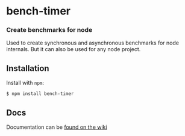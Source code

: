 bench-timer
===========

### Create benchmarks for node

Used to create synchronous and asynchronous benchmarks for node internals. But
it can also be used for any node project.

Installation
------------

Install with `npm`:

``` bash
$ npm install bench-timer
```

Docs
----

Documentation can be [found on the
wiki](https://github.com/trevnorris/bench-timer/wiki/Docs)
